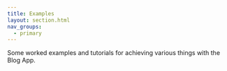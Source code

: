 ```yaml
---
title: Examples
layout: section.html
nav_groups:
  - primary
---
```


Some worked examples and tutorials for achieving various things with the Blog App.
